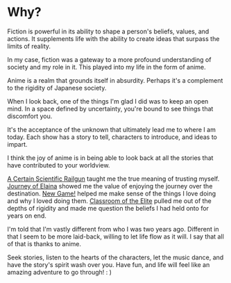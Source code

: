 # Why?

Fiction is powerful in its ability to shape a person's beliefs, values, and actions. It supplements 
life with the ability to create ideas that surpass the limits of reality.

In my case, fiction was a gateway to a more profound understanding of society and my role in it. This played into my life in the form of anime.

Anime is a realm that grounds itself in absurdity. Perhaps it's a complement to the rigidity of Japanese society.

When I look back, one of the things I'm glad I did was to keep an open mind. In a space defined by uncertainty, you're bound to see things that discomfort you.

It's the acceptance of the unknown that ultimately lead me to where I am today. Each show has a story to tell, characters to introduce, and ideas to impart.

I think the joy of anime is in being able to look back at all the stories that have contributed to your worldview.

[A Certain Scientific Railgun](https://anilist.co/anime/6213/) taught me the true meaning of trusting myself. [Journey of Elaina](https://anilist.co/manga/98741/) showed me the value of enjoying the journey over the destination. [New Game!](https://anilist.co/manga/85697/NEW-GAME/) helped me make sense of the things I love doing and why I loved doing them. [Classroom of the Elite](https://anilist.co/anime/145545/-2nd-Season/) pulled me out of the depths of rigidity and made me question the beliefs I had held onto for years on end.

I'm told that I'm vastly different from who I was two years ago. Different in that I seem to be more laid-back, willing to let life flow as it will. I say that all of that is thanks to anime.

Seek stories, listen to the hearts of the characters, let the music dance, and have the story's spirit wash over you. Have fun, and life will feel like an amazing adventure to go through! : )